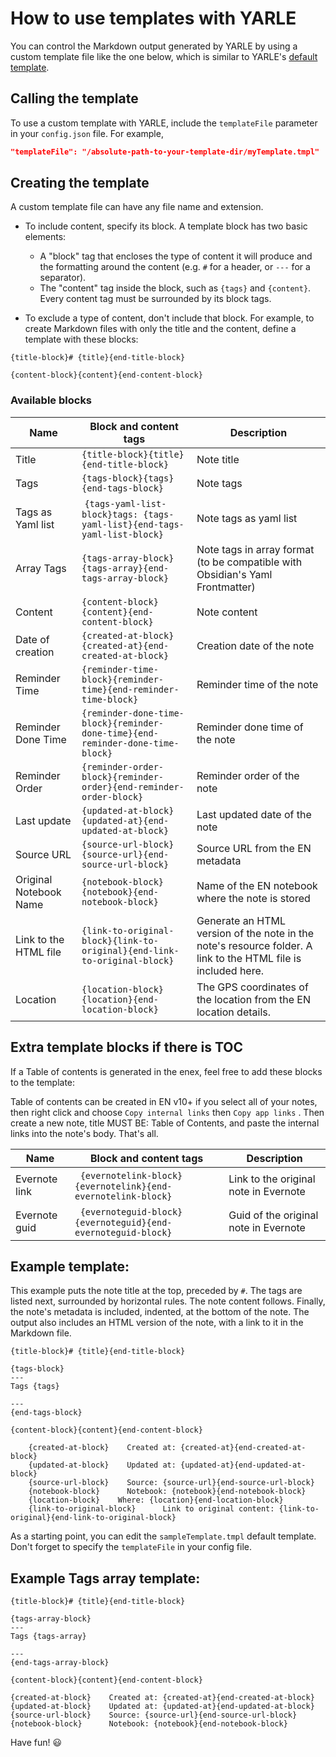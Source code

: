 # How to use templates with YARLE

You can control the Markdown output generated by YARLE by using a custom template file like the one below, which is similar to YARLE's [default template](./src/utils/templates/default-template.ts).

## Calling the template
To use a custom template with YARLE, include the `templateFile` parameter in your `config.json` file. For example,

```json
"templateFile": "/absolute-path-to-your-template-dir/myTemplate.tmpl"
```

## Creating the template

A custom template file can have any file name and extension.

- To include content, specify its block. A template block has two basic elements:
    - A "block" tag that encloses the type of content it will produce and the formatting around the content (e.g. `#` for a header, or `---` for a separator).
    - The "content" tag inside the block, such as `{tags}` and `{content}`. Every content tag must be surrounded by its block tags.

- To exclude a type of content, don't include that block. For example, to create Markdown files with only the title and the content, define a template with these blocks:

```
{title-block}# {title}{end-title-block}

{content-block}{content}{end-content-block}
```

### Available blocks

| Name | Block and content tags | Description |
|-|-|-|
| Title | `{title-block}{title}{end-title-block}` | Note title |
| Tags | `{tags-block}{tags}{end-tags-block}` | Note tags |
| Tags as Yaml list | `{tags-yaml-list-block}tags: {tags-yaml-list}{end-tags-yaml-list-block}` | Note tags as yaml list
| Array Tags |`{tags-array-block}{tags-array}{end-tags-array-block}` | Note tags in array format (to be compatible with Obsidian's Yaml Frontmatter)
| Content | `{content-block}{content}{end-content-block}` | Note content |
| Date of creation | `{created-at-block}{created-at}{end-created-at-block}` | Creation date of the note |
| Reminder Time | `{reminder-time-block}{reminder-time}{end-reminder-time-block}` | Reminder time of the note |
| Reminder Done Time | `{reminder-done-time-block}{reminder-done-time}{end-reminder-done-time-block}` | Reminder done time of the note |
| Reminder Order | `{reminder-order-block}{reminder-order}{end-reminder-order-block}` | Reminder order of the note |
| Last update | `{updated-at-block}{updated-at}{end-updated-at-block}` | Last updated date of the note |
| Source URL | `{source-url-block}{source-url}{end-source-url-block}` | Source URL from the EN metadata|
| Original Notebook Name | `{notebook-block}{notebook}{end-notebook-block}` | Name of the EN notebook where the note is stored |
| Link to the HTML file | `{link-to-original-block}{link-to-original}{end-link-to-original-block}` | Generate an HTML version of the note in the note's resource folder. A link to the HTML file is included here. |
| Location | `{location-block}{location}{end-location-block}` | The GPS coordinates of the location from the EN location details. |

## Extra template blocks if there is TOC

If a Table of contents is generated in the enex, feel free to add these blocks to the template: 

Table of contents can be created in EN v10+ if you select all of your notes, then right click and choose `Copy internal links` then `Copy app links` . Then create a new note, title MUST BE: Table of Contents, and paste the internal links into the note's body. That's all. 

| Name | Block and content tags | Description |
|-|-|-|
| Evernote link |  `{evernotelink-block}{evernotelink}{end-evernotelink-block}`| Link to the original note in Evernote |
| Evernote guid |  `{evernoteguid-block}{evernoteguid}{end-evernoteguid-block}`| Guid of the original note in Evernote |



## Example template:

This example puts the note title at the top, preceded by `#`. The tags are listed next, surrounded by horizontal rules. The note content follows. Finally, the note's metadata is included, indented, at the bottom of the note. The output also includes an HTML version of the note, with a link to it in the Markdown file.

```
{title-block}# {title}{end-title-block}

{tags-block}
---
Tags {tags}

---
{end-tags-block}

{content-block}{content}{end-content-block}

    {created-at-block}    Created at: {created-at}{end-created-at-block}
    {updated-at-block}    Updated at: {updated-at}{end-updated-at-block}
    {source-url-block}    Source: {source-url}{end-source-url-block}
    {notebook-block}      Notebook: {notebook}{end-notebook-block}
    {location-block}    Where: {location}{end-location-block}
    {link-to-original-block}      Link to original content: {link-to-original}{end-link-to-original-block}
```


As a starting point, you can edit the `sampleTemplate.tmpl` default template. Don't forget to specify the `templateFile` in your config file.


## Example Tags array template:
```
{title-block}# {title}{end-title-block}

{tags-array-block}
---
Tags {tags-array}

---
{end-tags-array-block}

{content-block}{content}{end-content-block}

{created-at-block}    Created at: {created-at}{end-created-at-block}
{updated-at-block}    Updated at: {updated-at}{end-updated-at-block}
{source-url-block}    Source: {source-url}{end-source-url-block}
{notebook-block}      Notebook: {notebook}{end-notebook-block}
```
Have fun! 😃

